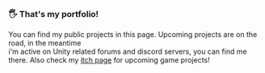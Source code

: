### 🖐️ That's my portfolio! 
You can find my public projects in this page. Upcoming projects are on the road, in the meantime <br>
i'm active on Unity related forums and discord servers, you can find me there. Also check my [itch page](https://xedoll.itch.io/)
for upcoming game projects!

